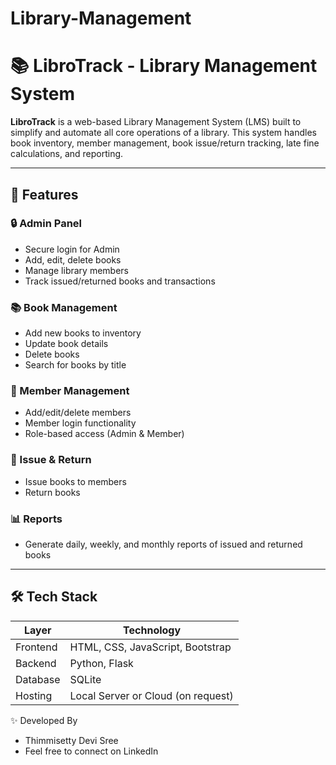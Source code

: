 # Library-Management
# 📚 LibroTrack - Library Management System

**LibroTrack** is a web-based Library Management System (LMS) built to simplify and automate all core operations of a library. This system handles book inventory, member management, book issue/return tracking, late fine calculations, and reporting.

---

## 🚀 Features

### 🔒 Admin Panel
- Secure login for Admin
- Add, edit, delete books
- Manage library members
- Track issued/returned books and transactions

### 📚 Book Management
- Add new books to inventory
- Update book details
- Delete books
- Search for books by title

### 👥 Member Management
- Add/edit/delete members
- Member login functionality
- Role-based access (Admin & Member)

### 🔄 Issue & Return
- Issue books to members
- Return books


### 📊 Reports
- Generate daily, weekly, and monthly reports of issued and returned books

---

## 🛠️ Tech Stack

| Layer       | Technology                  |
|-------------|-----------------------------|
| Frontend    | HTML, CSS, JavaScript, Bootstrap |
| Backend     | Python, Flask               |
| Database    | SQLite                      |
| Hosting     | Local Server or Cloud (on request) |

✨ Developed By
  - Thimmisetty Devi Sree
  - Feel free to connect on LinkedIn
  

